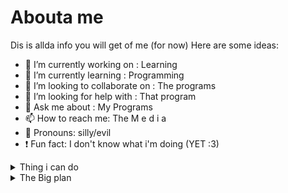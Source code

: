# Abouta me
Dis is allda info you will get of me (for now)
Here are some ideas:

- 🔭 I’m currently working on : Learning
- 🌱 I’m currently learning : Programming
- 🤝 I’m looking to collaborate on : The programs
- 🤔 I’m looking for help with : That program
- 💬 Ask me about : My Programs
- 📫 How to reach me: The M e d i a
- 🥝 Pronouns: silly/evil
- ❗ Fun fact: I don't know what i'm doing  (YET :3)
<!--
This is so sigma
-->
<details>
<summary>Thing i can do</summary>

| Thing i can do | The Thing in question |
|-----:|-----------|
|     1| Lua (awh man) |
|     2| Art (mediocre)   |
|     3|    ~~weird and quirky~~ I exist    |


> Cá vàng không cánh rất thích ăn đồ ăn vặt

-Fella who definitely only say sensible things only (lie)
</details>

<details>
<summary>The Big plan</summary>

> Big sus is the one who will say the world

-Obama

yea its just big sus
<picture>
 <source media="(prefers-color-scheme: dark)" srcset="https://encrypted-tbn2.gstatic.com/images?q=tbn:ANd9GcR0DAQQs3-EpvfldJOCh292_ueF3LgmNSzEa5itB7WHiKwBhD7W">
 <source media="(prefers-color-scheme: light)" srcset="https://encrypted-tbn2.gstatic.com/images?q=tbn:ANd9GcR0DAQQs3-EpvfldJOCh292_ueF3LgmNSzEa5itB7WHiKwBhD7W">
 <img alt="Sussy baka" src="https://encrypted-tbn2.gstatic.com/images?q=tbn:ANd9GcR0DAQQs3-EpvfldJOCh292_ueF3LgmNSzEa5itB7WHiKwBhD7W">
</picture>

</details>
